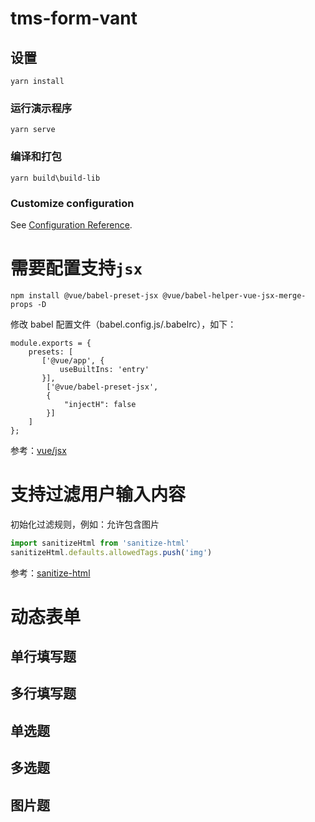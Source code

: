 # tms-form-vant

## 设置

```
yarn install
```

### 运行演示程序

```
yarn serve
```

### 编译和打包

```
yarn build\build-lib
```

### Customize configuration

See [Configuration Reference](https://cli.vuejs.org/config/).

# 需要配置支持`jsx`

```
npm install @vue/babel-preset-jsx @vue/babel-helper-vue-jsx-merge-props -D
```

修改 babel 配置文件（babel.config.js/.babelrc），如下：

```
module.exports = {
    presets: [
       ['@vue/app', {
           useBuiltIns: 'entry'
       }],
        ['@vue/babel-preset-jsx',
        {
            "injectH": false
        }]
    ]
};
```

参考：[vue/jsx](https://github.com/vuejs/jsx/tree/dev/packages/babel-preset-jsx)

# 支持过滤用户输入内容

初始化过滤规则，例如：允许包含图片

```javascript
import sanitizeHtml from 'sanitize-html'
sanitizeHtml.defaults.allowedTags.push('img')
```

参考：[sanitize-html](https://github.com/apostrophecms/sanitize-html#readme)

# 动态表单

## 单行填写题

## 多行填写题

## 单选题

## 多选题

## 图片题
